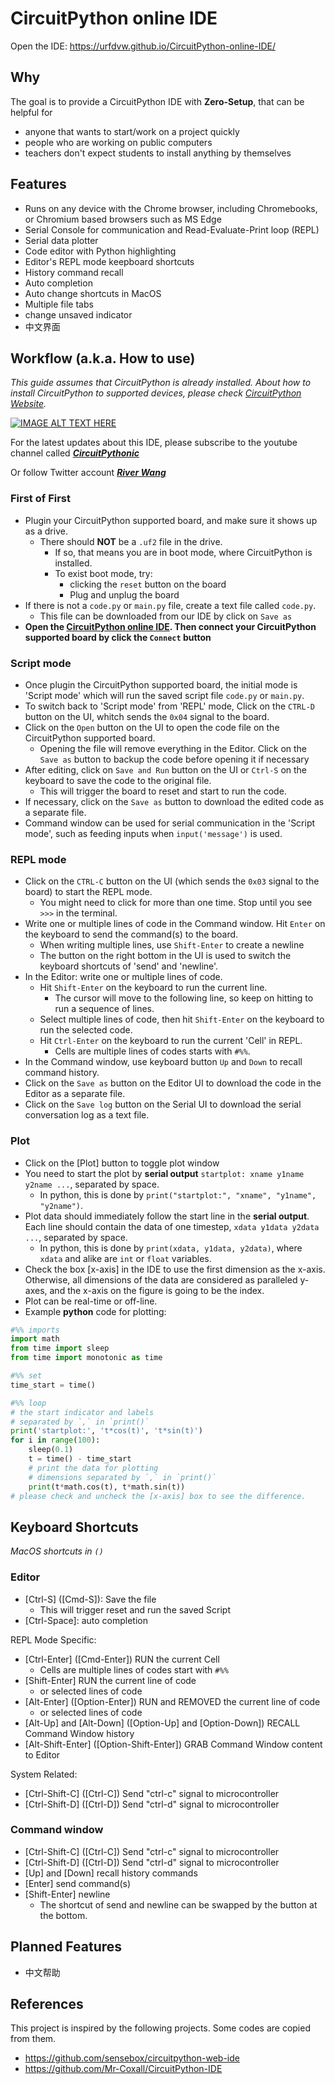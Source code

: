 # CircuitPython online IDE
Open the IDE: https://urfdvw.github.io/CircuitPython-online-IDE/

## Why
The goal is to provide a CircuitPython IDE with **Zero-Setup**, that can be helpful for
- anyone that wants to start/work on a project quickly
- people who are working on public computers
- teachers don't expect students to install anything by themselves

## Features
- Runs on any device with the Chrome browser, including Chromebooks, or Chromium based browsers such as MS Edge
- Serial Console for communication and Read-Evaluate-Print loop (REPL)
- Serial data plotter
- Code editor with Python highlighting
- Editor's REPL mode keepboard shortcuts
- History command recall
- Auto completion
- Auto change shortcuts in MacOS
- Multiple file tabs
- change unsaved indicator
- 中文界面

## Workflow (a.k.a. How to use)

*This guide assumes that CircuitPython is already installed. About how to install CircuitPython to supported devices, please check [CircuitPython Website](https://circuitpython.org/downloads).*

[![IMAGE ALT TEXT HERE](https://img.youtube.com/vi/QL8hLER7wAg/0.jpg)](https://www.youtube.com/watch?v=QL8hLER7wAg)
[](https://stackoverflow.com/a/16079387/7037749)

For the latest updates about this IDE, please subscribe to the youtube channel called [***CircuitPythonic***](https://www.youtube.com/channel/UCeunCRTBkjHWynMl4I4le_A)

Or follow Twitter account [***River Wang***](https://twitter.com/River___Wang) 

### First of First
- Plugin your CircuitPython supported board, and make sure it shows up as a drive.
    - There should **NOT** be a `.uf2` file in the drive.
        - If so, that means you are in boot mode, where CircuitPython is installed.
        - To exist boot mode, try:
            - clicking the `reset` button on the board
            - Plug and unplug the board
- If there is not a `code.py` or `main.py` file, create a text file called `code.py`.
    - This file can be downloaded from our IDE by click on `Save as`
- **Open the [CircuitPython online IDE](https://urfdvw.github.io/CircuitPython-online-IDE/). Then connect your CircuitPython supported board by click the `Connect` button**

### Script mode
- Once plugin the CircuitPython supported board, the initial mode is 'Script mode' which will run the saved script file `code.py` or `main.py`.
- To switch back to 'Script mode' from 'REPL' mode, Click on the `CTRL-D` button on the UI, whitch sends the `0x04` signal to the board. 
- Click on the `Open` button on the UI to open the code file on the CircuitPython supported board.
    - Opening the file will remove everything in the Editor. Click on the `Save as` button to backup the code before opening it if necessary
- After editing, click on `Save and Run` button on the UI or `Ctrl-S` on the keyboard to save the code to the original file.
    - This will trigger the board to reset and start to run the code.
- If necessary, click on the `Save as` button to download the edited code as a separate file.
- Command window can be used for serial communication in the 'Script mode', such as feeding inputs when `input('message')` is used.

### REPL mode
- Click on the `CTRL-C` button on the UI (which sends the `0x03` signal to the board) to start the REPL mode.
    - You might need to click for more than one time. Stop until you see `>>>` in the terminal.
- Write one or multiple lines of code in the Command window. Hit `Enter` on the keyboard to send the command(s) to the board.
    - When writing multiple lines, use `Shift-Enter` to create a newline 
    - The button on the right bottom in the UI is used to switch the keyboard shortcuts of 'send' and 'newline'.
- In the Editor: write one or multiple lines of code.
    - Hit `Shift-Enter` on the keyboard to run the current line.
        - The cursor will move to the following line, so keep on hitting to run a sequence of lines.
    - Select multiple lines of code, then hit `Shift-Enter` on the keyboard to run the selected code.
    - Hit `Ctrl-Enter` on the keyboard to run the current 'Cell' in REPL.
        - Cells are multiple lines of codes starts with `#%%`.
- In the Command window, use keyboard button `Up` and `Down` to recall command history.
- Click on the `Save as` button on the Editor UI to download the code in the Editor as a separate file.
- Click on the `Save log` button on the Serial UI to download the serial conversation log as a text file.

### Plot
- Click on the [Plot] button to toggle plot window
- You need to start the plot by **serial output** `startplot: xname y1name y2name ...`, separated by space.
    - In python, this is done by `print("startplot:", "xname", "y1name", "y2name")`.
- Plot data should immediately follow the start line in the **serial output**. Each line should contain the data of one timestep, `xdata y1data y2data ...`, separated by space.
    - In python, this is done by `print(xdata, y1data, y2data)`, where `xdata` and alike are `int` or `float` variables.
- Check the box [x-axis] in the IDE to use the first dimension as the x-axis.
Otherwise, all dimensions of the data are considered as paralleled y-axes,
and the x-axis on the figure is going to be the index.
- Plot can be real-time or off-line.
- Example **python** code for plotting:

```python
#%% imports
import math
from time import sleep
from time import monotonic as time

#%% set
time_start = time()

#%% loop
# the start indicator and labels
# separated by `,` in `print()`
print('startplot:', 't*cos(t)', 't*sin(t)')
for i in range(100):
    sleep(0.1)
    t = time() - time_start
    # print the data for plotting
    # dimensions separated by `,` in `print()`
    print(t*math.cos(t), t*math.sin(t))
# please check and uncheck the [x-axis] box to see the difference.
```

## Keyboard Shortcuts
*MacOS shortcuts in `()`*
### Editor
- [Ctrl-S] ([Cmd-S]): Save the file
    - This will trigger reset and run the saved Script
- [Ctrl-Space]: auto completion

REPL Mode Specific:
- [Ctrl-Enter] ([Cmd-Enter]) RUN the current Cell
    - Cells are multiple lines of codes start with `#%%`
- [Shift-Enter] RUN the current line of code
    - or selected lines of code
- [Alt-Enter] ([Option-Enter]) RUN and REMOVED the current line of code
    - or selected lines of code
- [Alt-Up] and [Alt-Down] ([Option-Up] and [Option-Down]) RECALL Command Window history
- [Alt-Shift-Enter] ([Option-Shift-Enter]) GRAB Command Window content to Editor

System Related:
- [Ctrl-Shift-C] ([Ctrl-C]) Send "ctrl-c" signal to microcontroller
- [Ctrl-Shift-D] ([Ctrl-D]) Send "ctrl-d" signal to microcontroller

### Command window
- [Ctrl-Shift-C] ([Ctrl-C]) Send "ctrl-c" signal to microcontroller
- [Ctrl-Shift-D] ([Ctrl-D]) Send "ctrl-d" signal to microcontroller
- [Up] and [Down] recall history commands
- [Enter] send command(s)
- [Shift-Enter] newline
    - The shortcut of send and newline can be swapped by the button at the bottom.

## Planned Features
- 中文帮助

## References
This project is inspired by the following projects. Some codes are copied from them.
- https://github.com/sensebox/circuitpython-web-ide
- https://github.com/Mr-Coxall/CircuitPython-IDE

